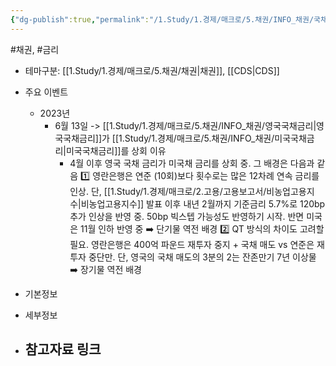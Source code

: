 ```yaml
---
{"dg-publish":true,"permalink":"/1.Study/1.경제/매크로/5.채권/INFO_채권/국채금리/","created":"2024-11-20T21:02:27.397+09:00","updated":"2025-06-03T20:07:19.936+09:00"}
---
```


#채권, #금리 



- 테마구분: [[1.Study/1.경제/매크로/5.채권/채권\|채권]], [[CDS\|CDS]]



- 주요 이벤트
	- 2023년
		- 6월 13일 -> [[1.Study/1.경제/매크로/5.채권/INFO_채권/영국국채금리\|영국국채금리]]가 [[1.Study/1.경제/매크로/5.채권/INFO_채권/미국국채금리\|미국국채금리]]를 상회 이유
			- 4월 이후 영국 국채 금리가 미국채 금리를 상회 중. 그 배경은 다음과 같음
				1️⃣ 영란은행은 연준 (10회)보다 횟수로는 많은 12차례 연속 금리를 인상. 단, [[1.Study/1.경제/매크로/2.고용/고용보고서/비농업고용지수\|비농업고용지수]] 발표 이후 내년 2월까지 기준금리 5.7%로 120bp 추가 인상을 반영 중. 50bp 빅스텝 가능성도 반영하기 시작. 반면 미국은 11월 인하 반영 중
					➡️ 단기물 역전 배경
				2️⃣ QT 방식의 차이도 고려할 필요. 영란은행은 400억 파운드 재투자 중지 + 국채 매도 vs 연준은 재투자 중단만. 단, 영국의 국채 매도의 3분의 2는 잔존만기 7년 이상물
					➡️ 장기물 역전 배경







- 기본정보



- 세부정보




- 참고자료 링크
	- 




